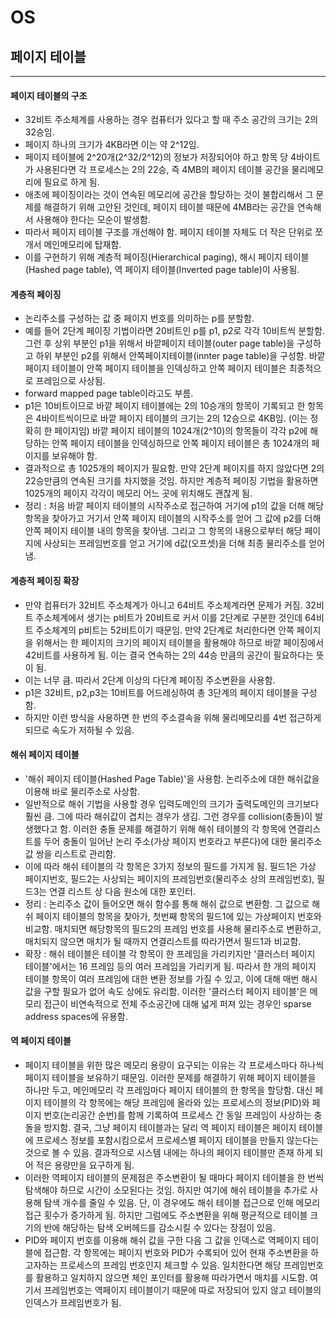 # OS
## 페이지 테이블
---
#### 페이지 테이블의 구조
- 32비트 주소체계를 사용하는 경우 컴퓨터가 있다고 할 때 주소 공간의 크기는 2의 32승임.
- 페이지 하나의 크기가 4KB라면 이는 약 2^12임.
- 페이지 테이블에 2^20개(2^32/2^12)의 정보가 저장되어야 하고 항목 당 4바이트가 사용된다면 각 프로세스는 2의 22승, 즉 4MB의 페이지 테이블 공간을 물리메모리에 필요로 하게 됨.
- 애초에 페이징이라는 것이 연속된 메모리에 공간을 할당하는 것이 불합리해서 그 문제를 해결하기 위해 고안된 것인데, 페이지 테이블 때문에 4MB라는 공간을 연속해서 사용해야 한다는 모순이 발생함.
- 따라서 페이지 테이블 구조를 개선해야 함. 페이지 테이블 자체도 더 작은 단위로 쪼개서 메인메모리에 탑재함.
- 이를 구현하기 위해 계층적 페이징(Hierarchical paging), 해시 페이지 테이블(Hashed page table), 역 페이지 테이블(Inverted page table)이 사용됨.

#### 계층적 페이징
- 논리주소를 구성하는 값 중 페이지 번호를 의미하는 p를 분할함.
- 예를 들어 2단계 페이징 기법이라면 20비트인 p를 p1, p2로 각각 10비트씩 분할함. 그런 후 상위 부분인 p1을 위해서 바깥페이지 테이블(outer page table)을 구성하고 하위 부분인 p2를 위해서 안쪽페이지테이블(innter page table)을 구성함. 바깥 페이지 테이블이 안쪽 페이지 테이블을 인덱싱하고 안쪽 페이지 테이블은 최종적으로 프레임으로 사상됨.
- forward mapped page table이라고도 부름.
- p1은 10비트이므로 바깥 페이지 테이블에는 2의 10승개의 항목이 기록되고 한 항목은 4바이트씩이므로 바깥 페이지 테이블의 크기는 2의 12승으로 4KB임. (이는 정확히 한 페이지임) 바깥 페이지 테이블의 1024개(2^10)의 항목들이 각각 p2에 해당하는 안쪽 페이지 테이블을 인덱싱하므로 안쪽 페이지 테이블은 총 1024개의 페이지를 보유해야 함.
- 결과적으로 총 1025개의 페이지가 필요함. 만약 2단계 페이지를 하지 않았다면 2의 22승만큼의 연속된 크기를 차지했을 것임. 하지만 계층적 페이징 기법을 활용하면 1025개의 페이지 각각이 메모리 어느 곳에 위치해도 괜찮게 됨.
- 정리 : 처음 바깥 페이지 테이블의 시작주소로 접근하여 거기에 p1의 값을 더해 해당 항목을 찾아가고 거기서 안쪽 페이지 테이블의 시작주소를 얻어 그 값에 p2를 더해 안쪽 페이지 테이블 내의 항목을 찾아냄. 그리고 그 항목의 내용으로부터 해당 페이지에 사상되는 프레임번호를 얻고 거기에 d값(오프셋)을 더해 최종 물리주소를 얻어냄.

#### 계층적 페이징 확장
- 만약 컴퓨터가 32비트 주소체계가 아니고 64비트 주소체계라면 문제가 커짐. 32비트 주소체계에서 생기는 p비트가 20비트로 커서 이를 2단계로 구분한 것인데 64비트 주소체계의 p비트는 52비트이기 때문임. 만약 2단계로 처리한다면 안쪽 페이지을 위해서는 한 페이지의 크기의 페이지 테이블을 활용해야 하므로 바깥 페이징에서 42비트를 사용하게 됨. 이는 결국 연속하는 2의 44승 만큼의 공간이 필요하다는 뜻이 됨.
- 이는 너무 큼. 따라서 2단계 이상의 다단계 페이징 주소변환을 사용함.
- p1은 32비트, p2,p3는 10비트를 어드레싱하여 총 3단계의 페이지 테이블을 구성함.
- 하지만 이런 방식을 사용하면 한 번의 주소결속을 위해 물리메모리를 4번 접근하게 되므로 속도가 저하될 수 있음.

#### 해쉬 페이지 테이블
- '해쉬 페이지 테이블(Hashed Page Table)'을 사용함. 논리주소에 대한 해쉬값을 이용해 바로 물리주소로 사상함.
- 일반적으로 해쉬 기법을 사용할 경우 입력도메인의 크기가 출력도메인의 크기보다 훨씬 큼. 그에 따라 해쉬값이 겹치는 경우가 생김. 그런 경우를 collision(충돌)이 발생했다고 함. 이러한 충돌 문제를 해결하기 위해 해쉬 테이블의 각 항목에 연결리스트를 두어 충돌이 일어난 논리 주소(가상 페이지 번호라고 부른다)에 대한 물리주소 값 쌍을 리스트로 관리함.
- 이에 따라 해쉬 테이블의 각 항목은 3가지 정보의 필드를 가지게 됨. 필드1은 가상 페이지번호, 필드2는 사상되는 페이지의 프레임번호(물리주소 상의 프레임번호), 필드3는 연결 리스트 상 다음 원소에 대한 포인터.
- 정리 : 논리주소 값이 들어오면 해쉬 함수를 통해 해쉬 값으로 변환함. 그 값으로 해쉬 페이지 테이블의 항목을 찾아가, 첫번째 항목의 필드1에 있는 가상페이지 번호와 비교함. 매치되면 해당항목의 필드2의 프레임 번호를 사용해 물리주소로 변환하고, 매치되지 않으면 매치가 될 때까지 연결리스트를 따라가면서 필드1과 비교함.
- 확장 : 해쉬 테이블은 테이블 각 항목이 한 프레임을 가리키지만 '클러스터 페이지 테이블'에서는 16 프레임 등의 여러 프레임을 가리키게 됨. 따라서 한 개의 페이지 테이블 항목이 여러 프레임에 대한 변환 정보를 가질 수 있고, 이에 대해 매번 해시값을 구할 필요가 없어 속도 상에도 유리함. 이러한 '클러스터 페이지 테이블'은 메모리 접근이 비연속적으로 전체 주소공간에 대해 넓게 퍼져 있는 경우인 sparse address spaces에 유용함.

#### 역 페이지 테이블
- 페이지 테이블을 위한 많은 메모리 용량이 요구되는 이유는 각 프로세스마다 하나씩 페이지 테이블을 보유하기 때문임. 이러한 문제를 해결하기 위해 페이지 테이블을 하나만 두고, 메인메모리 각 프레임마다 페이지 테이블의 한 항목을 할당함. 대신 페이지 테이블의 각 항목에는 해당 프레임에 올라와 있는 프로세스의 정보(PID)와 페이지 번호(논리공간 순번)를 함께 기록하여 프로세스 간 동일 프레임이 사상하는 충돌을 방지함. 결국, 그냥 페이지 테이블과는 달리 역 페이지 테이블은 페이지 테이블에 프로세스 정보를 포함시킴으로서 프로세스별 페이지 테이블을 만들지 않는다는 것으로 볼 수 있음. 결과적으로 시스템 내에는 하나의 페이지 테이블만 존재 하게 되어 적은 용량만을 요구하게 됨.
- 이러한 역페이지 테이블의 문제점은 주소변환이 될 때마다 페이지 테이블을 한 번씩 탐색해야 하므로 시간이 소모된다는 것임. 하지만 여기에 해쉬 테이블을 추가로 사용해 탐색 개수를 줄일 수 있음. 단, 이 경우에도 해쉬 테이블 접근으로 인해 메모리 접근 횟수가 증가하게 됨. 하지만 그럼에도 주소변환을 위해 평균적으로 테이블 크기의 반에 해당하는 탐색 오버헤드를 감소시킬 수 있다는 장점이 있음.
- PID와 페이지 번호를 이용해 해쉬 값을 구한 다음 그 값을 인덱스로 역페이지 테이블에 접근함. 각 항목에는 페이지 번호와 PID가 수록되어 있어 현재 주소변환을 하고자하는 프로세스의 프레임 번호인지 체크할 수 있음. 일치한다면 해당 프레임번호를 활용하고 일치하지 않으면 체인 포인터를 활용해 따라가면서 매치를 시도함. 여기서 프레임번호는 역페이지 테이블이기 때문에 따로 저장되어 있지 않고 테이블의 인덱스가 프레임번호가 됨.